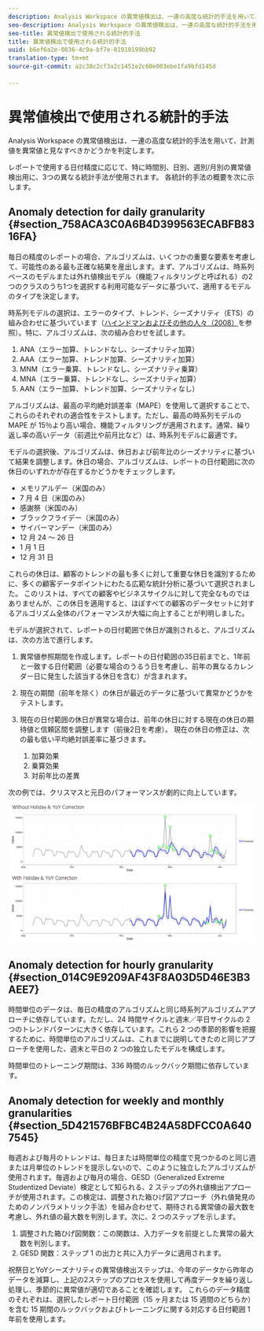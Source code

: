 ```yaml
---
description: Analysis Workspace の異常値検出は、一連の高度な統計的手法を用いて、計測値を異常値と見なすべきかどうかを判定します。
seo-description: Analysis Workspace の異常値検出は、一連の高度な統計的手法を用いて、計測値を異常値と見なすべきかどうかを判定します。
seo-title: 異常値検出で使用される統計的手法
title: 異常値検出で使用される統計的手法
uuid: b6ef6a2e-0836-4c9a-bf7e-01910199bb92
translation-type: tm+mt
source-git-commit: a2c38c2cf3a2c1451e2c60e003ebe1fa9bfd145d

---
```



# 異常値検出で使用される統計的手法

Analysis Workspace の異常値検出は、一連の高度な統計的手法を用いて、計測値を異常値と見なすべきかどうかを判定します。

レポートで使用する日付精度に応じて、特に時間別、日別、週別/月別の異常値検出用に、3つの異なる統計手法が使用されます。 各統計的手法の概要を次に示します。

## Anomaly detection for daily granularity {#section_758ACA3C0A6B4D399563ECABFB8316FA}

毎日の精度のレポートの場合、アルゴリズムは、いくつかの重要な要素を考慮して、可能性のある最も正確な結果を産出します。まず、アルゴリズムは、時系列ベースのモデルまたは外れ値検出モデル（機能フィルタリングと呼ばれる）の2つのクラスのうち1つを選択する利用可能なデータに基づいて、適用するモデルのタイプを決定します。

時系列モデルの選択は、エラーのタイプ、トレンド、シーズナリティ（ETS）の組み合わせに基づいています（[ハインドマンおよびその他の人々（2008）](https://www.springer.com/us/book/9783540719168)を参照）。特に、アルゴリズムは、次の組み合わせを試します。

1. ANA（エラー加算、トレンドなし、シーズナリティ加算）
1. AAA（エラー加算、トレンド加算、シーズナリティ加算）
1. MNM（エラー乗算、トレンドなし、シーズナリティ乗算）
1. MNA（エラー乗算、トレンドなし、シーズナリティ加算）
1. AAN（エラー加算、トレンド加算、シーズナリティなし）

アルゴリズムは、最高の平均絶対誤差率（MAPE）を使用して選択することで、これらのそれぞれの適合性をテストします。ただし、最高の時系列モデルの MAPE が 15％より高い場合、機能フィルタリングが適用されます。通常、繰り返し率の高いデータ（前週比や前月比など）は、時系列モデルに最適です。

モデルの選択後、アルゴリズムは、休日および前年比のシーズナリティに基づいて結果を調整します。休日の場合、アルゴリズムは、レポートの日付範囲に次の休日のいずれかが存在するかどうかをチェックします。

* メモリアルデー（米国のみ）
* 7 月 4 日（米国のみ）
* 感謝祭（米国のみ）
* ブラックフライデー（米国のみ）
* サイバーマンデー（米国のみ）
* 12 月 24 ～ 26 日
* 1 月 1 日
* 12 月 31 日

これらの休日は、顧客のトレンドの最も多くに対して重要な休日を識別するために、多くの顧客データポイントにわたる広範な統計分析に基づいて選択されました。 このリストは、すべての顧客やビジネスサイクルに対して完全なものではありませんが、この休日を適用すると、ほぼすべての顧客のデータセットに対するアルゴリズム全体のパフォーマンスが大幅に向上することが判明しました。

モデルが選択されて、レポートの日付範囲で休日が識別されると、アルゴリズムは、次の方法で進行します。

1. 異常値参照期間を作成します。レポートの日付範囲の35日前までと、1年前と一致する日付範囲（必要な場合のうるう日を考慮し、前年の異なるカレンダー日に発生した該当する休日を含む）が含まれます。
1. 現在の期間（前年を除く）の休日が最近のデータに基づいて異常かどうかをテストします。
1. 現在の日付範囲の休日が異常な場合は、前年の休日に対する現在の休日の期待値と信頼区間を調整します（前後2日を考慮）。 現在の休日の修正は、次の最も低い平均絶対誤差率に基づきます。

   1. 加算効果
   1. 乗算効果
   1. 対前年比の差異

次の例では、クリスマスと元日のパフォーマンスが劇的に向上しています。

![](assets/anomaly_statistics.png)

## Anomaly detection for hourly granularity {#section_014C9E9209AF43F8A03D5D46E3B3AEE7}

時間単位のデータは、毎日の精度のアルゴリズムと同じ時系列アルゴリズムアプローチに依存しています。ただし、24 時間サイクルと週末／平日サイクルの 2 つのトレンドパターンに大きく依存しています。これら 2 つの季節的影響を把握するために、時間単位のアルゴリズムは、これまでに説明してきたのと同じアプローチを使用した、週末と平日の 2 つの独立したモデルを構成します。

時間単位のトレーニング期間は、336 時間のルックバック期間に依存しています。

## Anomaly detection for weekly and monthly granularities {#section_5D421576BFBC4B24A58DFCC0A6407545}

毎週および毎月のトレンドは、毎日または時間単位の精度で見つかるのと同じ週または月単位のトレンドを提示しないので、このように独立したアルゴリズムが使用されます。毎週および毎月の場合、GESD（Generalized Extreme Studentized Deviate）検定として知られる、2 ステップの外れ値検出アプローチが使用されます。この検定は、調整された箱ひげ図アプローチ（外れ値発見のためのノンパラメトリック手法）を組み合わせて、期待される異常値の最大数を考慮し、外れ値の最大数を判別します。次に、2 つのステップを示します。

1. 調整された箱ひげ図関数：この関数は、入力データを前提とした異常の最大数を判別します。
1. GESD 関数：ステップ 1 の出力と共に入力データに適用されます。

祝祭日とYoYシーズナリティの異常値検出ステップは、今年のデータから昨年のデータを減算し、上記の2ステップのプロセスを使用して再度データを繰り返し処理し、季節的に異常値が適切であることを確認します。 これらのデータ精度のそれぞれは、選択したレポート日付範囲（15 ヶ月または 15 週間のどちらか）を含む 15 期間のルックバックおよびトレーニングに関する対応する日付範囲 1 年前を使用します。
